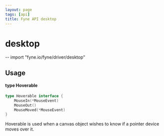 ```yaml
---
layout: page
tags: [api]
title: Fyne API desktop
---
```


# desktop
--
    import "fyne.io/fyne/driver/desktop"

## Usage

#### type Hoverable

```go
type Hoverable interface {
	MouseIn(*MouseEvent)
	MouseOut()
	MouseMoved(*MouseEvent)
}
```

Hoverable is used when a canvas object wishes to know if a pointer device moves over it.
